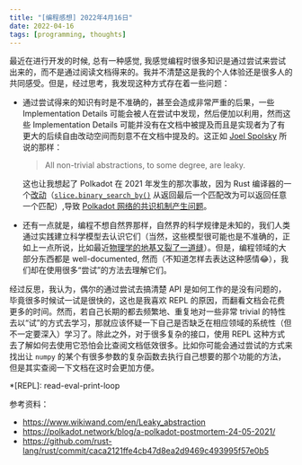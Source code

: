 ```yaml
---
title: "[编程感想] 2022年4月16日"
date: 2022-04-16
tags: [programming, thoughts]
---
```


最近在进行开发的时候, 总有一种感觉, 我感觉编程时很多知识是通过尝试来尝试出来的，而不是通过阅读文档得来的。我并不清楚这是我的个人体验还是很多人的共同感受。但是，经过思考，我发现这种方式存在着一些问题：

- 通过尝试得来的知识有时是不准确的，甚至会造成非常严重的后果，一些 Implementation Details 可能会被人在尝试中发现，然后便加以利用，然而这些 Implementation Details 可能并没有在文档中被提及而且是实现者为了有更大的后续自由改动空间而刻意不在文档中提及的。这正如 [Joel Spolsky](https://www.wikiwand.com/en/Joel_Spolsky) 所说的那样：

  > All non-trivial abstractions, to some degree, are leaky.

  这也让我想起了 Polkadot 在 2021 年发生的那次事故，因为 Rust 编译器的一个[改动](https://github.com/rust-lang/rust/commit/caca2121ffe4cb47d8ea2d9469c493995f57e0b5)（[`slice.binary_search_by()`](https://doc.rust-lang.org/std/primitive.slice.html#method.binary_search_by) 从返回最后一个匹配改为可以返回任意一个匹配）,导致 [Polkadot 网络的共识机制产生问题](https://polkadot.network/blog/a-polkadot-postmortem-24-05-2021/)。

- 还有一点就是，编程不想自然界那样，自然界的科学规律是未知的，我们人类通过实践建立科学模型去认识它们（当然，这些模型很可能也是不准确的，正如上一点所说，比如最近[物理学的地基又裂了一道缝](https://www.sciencealert.com/boson-discovery-contradicts-our-current-understanding-of-the-universe)）。但是，编程领域的大部分东西都是 well-documented, 然而（不知道怎样去表达这种感情:joy:），我们却在使用很多“尝试”的方法去理解它们。

经过反思，我认为，偶尔的通过尝试去搞清楚 API 是如何工作的是没有问题的，毕竟很多时候试一试是很快的，这也是我喜欢 REPL 的原因，而翻看文档会花费更多的时间。然而，若自己长期的都去频繁地、重复地对一些非常 trivial 的特性去以“试”的方式去学习，那就应该怀疑一下自己是否缺乏在相应领域的系统性（但不一定要深入）学习了。除此之外，对于很多复杂的接口，使用 REPL 这种方式去了解如何去使用它恐怕会比查阅文档低效很多。比如你可能会通过尝试的方式来找出让 `numpy` 的某个有很多参数的复杂函数去执行自己想要的那个功能的方法，但是其实查阅一下文档在这时会更加方便。

*[REPL]: read-eval-print-loop

参考资料：

- https://www.wikiwand.com/en/Leaky_abstraction
- https://polkadot.network/blog/a-polkadot-postmortem-24-05-2021/
- https://github.com/rust-lang/rust/commit/caca2121ffe4cb47d8ea2d9469c493995f57e0b5
